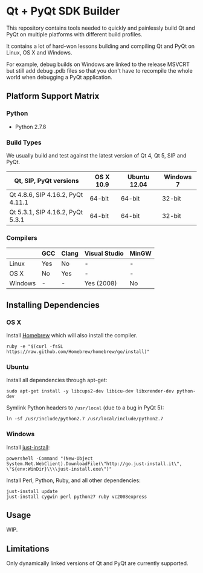 # Qt + PyQt SDK Builder

This repository contains tools needed to quickly and painlessly build Qt and PyQt on multiple
platforms with different build profiles.

It contains a lot of hard-won lessons building and compiling Qt and PyQt on Linux, OS X and
Windows.

For example, debug builds on Windows are linked to the release MSVCRT but still add debug .pdb
files so that you don't have to recompile the whole world when debugging a PyQt application.


## Platform Support Matrix

### Python

* Python 2.7.8


### Build Types

We usually build and test against the latest version of Qt 4, Qt 5, SIP and PyQt.

| Qt, SIP, PyQt versions            | OS X 10.9 | Ubuntu 12.04 | Windows 7 |
|-----------------------------------|-----------|--------------|-----------|
| Qt 4.8.6, SIP 4.16.2, PyQt 4.11.1 | 64-bit    | 64-bit       | 32-bit    |
| Qt 5.3.1, SIP 4.16.2, PyQt 5.3.1  | 64-bit    | 64-bit       | 32-bit    |


### Compilers

|          | GCC | Clang | Visual Studio | MinGW |
|----------|-----|-------|---------------|-------|
| Linux    | Yes | No    | -             | -     |
| OS X     | No  | Yes   | -             | -     |
| Windows  | -   | -     | Yes (2008)    | No    |


## Installing Dependencies

### OS X

Install [Homebrew](http://brew.sh/) which will also install the compiler.

    ruby -e "$(curl -fsSL https://raw.github.com/Homebrew/homebrew/go/install)"


### Ubuntu

Install all dependencies through apt-get:

    sudo apt-get install -y libcups2-dev libicu-dev libxrender-dev python-dev

Symlink Python headers to `/usr/local` (due to a bug in PyQt 5):

    ln -sf /usr/include/python2.7 /usr/local/include/python2.7


### Windows

Install [just-install](http://www.just-install.it/):

    powershell -Command "(New-Object System.Net.WebClient).DownloadFile(\"http://go.just-install.it\", \"${env:WinDir}\\\\just-install.exe\")"

Install Perl, Python, Ruby, and all other dependencies:

    just-install update
    just-install cygwin perl python27 ruby vc2008express


## Usage

WIP.


## Limitations

Only dynamically linked versions of Qt and PyQt are currently supported.
